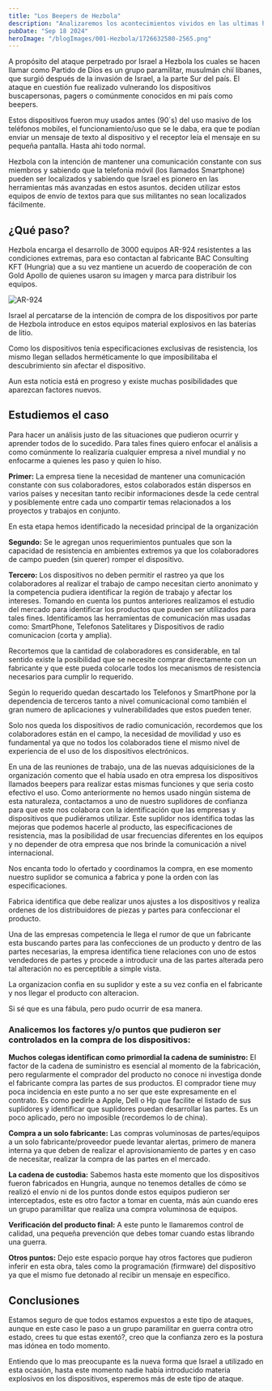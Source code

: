 ```yaml
---
title: "Los Beepers de Hezbola"
description: "Analizaremos los acontecimientos vividos en las ultimas horas sobre la utilizacion de baterias con explosivos"
pubDate: "Sep 18 2024"
heroImage: "/blogImages/001-Hezbola/1726632580-2565.png"
---
```


A propósito del ataque perpetrado por Israel a Hezbola los cuales se hacen llamar como Partido de Dios es un grupo paramilitar, musulmán chií libanes, que surgió después de la invasión de Israel, a la parte Sur del país.
El ataque en cuestión fue realizado vulnerando los dispositivos buscapersonas, pagers o comúnmente conocidos en mi país como beepers.

Estos dispositivos fueron muy usados antes (90´s) del uso masivo de los teléfonos mobiles, el funcionamiento/uso que se le daba, era que te podían enviar un mensaje de texto al dispositivo y el receptor leía el mensaje en su pequeña pantalla. Hasta ahi todo normal.

Hezbola con la intención de mantener una comunicación constante con sus miembros y sabiendo que la telefonía móvil (los llamados Smartphone) pueden ser localizados y sabiendo que Israel es pionero en las herramientas más avanzadas en estos asuntos. deciden utilizar estos equipos de envío de textos para que sus militantes no sean localizados fácilmente.

## ¿Qué paso?

Hezbola encarga el desarrollo de 3000 equipos AR-924 resistentes a las condiciones extremas, para eso contactan al fabricante BAC Consulting KFT (Hungria) que a su vez mantiene un acuerdo de cooperación de con Gold Apollo de quienes usaron su imagen y marca para distribuir los equipos.

![AR-924](/blogImages/001-Hezbola/1726672834747.png)

Israel al percatarse de la intención de compra de los dispositivos por parte de Hezbola introduce en estos equipos material explosivos en las baterías de litio.

Como los dispositivos tenía especificaciones exclusivas de resistencia, los mismo llegan sellados herméticamente lo que imposibilitaba el descubrimiento sin afectar el dispositivo.

Aun esta noticia está en progreso y existe muchas posibilidades que aparezcan factores nuevos.

## Estudiemos el caso
Para hacer un análisis justo de las situaciones que pudieron ocurrir y aprender todos de lo sucedido.
Para tales fines quiero enfocar el análisis a como comúnmente lo realizaría cualquier empresa a nivel mundial y no enfocarme a quienes les paso y quien lo hiso.

**Primer:** La empresa tiene la necesidad de mantener una comunicación constante con sus colaboradores, estos colaborados están dispersos en varios países y necesitan tanto recibir informaciones desde la cede central y posiblemente entre cada uno compartir temas relacionados a los proyectos y trabajos en conjunto.

En esta etapa hemos identificado la necesidad principal de la organización

**Segundo:** Se le agregan unos requerimientos puntuales que son la capacidad de resistencia en ambientes extremos ya que los colaboradores de campo pueden (sin querer) romper el dispositivo.

**Tercero:** Los dispositivos no deben permitir el rastreo ya que los colaboradores al realizar el trabajo de campo necesitan cierto anonimato y la competencia pudiera identificar la región de trabajo y afectar los intereses.
Tomando en cuenta los puntos anteriores realizamos el estudio del mercado para identificar los productos que pueden ser utilizados para tales fines. Identificamos las herramientas de comunicación mas usadas como: SmartPhone, Telefonos Satelitares y Dispositivos de radio comunicacion (corta y amplia).

Recortemos que la cantidad de colaboradores es considerable, en tal sentido existe la posibilidad que se necesite comprar directamente con un fabricante y que este pueda colocarle todos los mecanismos de resistencia necesarios para cumplir lo requerido.

Según lo requerido quedan descartado los Telefonos y SmartPhone por la dependencia de terceros tanto a nivel comunicacional como también el gran numero de aplicaciones y vulnerabilidades que estos pueden tener.

Solo nos queda los dispositivos de radio comunicación, recordemos que los colaboradores están en el campo, la necesidad de movilidad y uso es fundamental ya que no todos los colaborados tiene el mismo nivel de experiencia de el uso de los dispositivos electrónicos.

En una de las reuniones de trabajo, una de las nuevas adquisiciones de la organización comento que el había usado en otra empresa los dispositivos llamados beepers para realizar estas mismas funciones y que seria costo efectivo el uso.
Como anteriormente no hemos usado ningún sistema de esta naturaleza, contactamos a uno de nuestro suplidores de confianza para que este nos colabora con la identificación que las empresas y dispositivos que pudiéramos utilizar.
Este suplidor nos identifica todas las mejoras que podemos hacerle al producto, las especificaciones de resistencia, mas la posibilidad de usar frecuencias diferentes en los equipos y no depender de otra empresa que nos brinde la comunicación a nivel internacional.

Nos encanta todo lo ofertado y coordinamos la compra, en ese momento nuestro suplidor se comunica a fabrica y pone la orden con las especificaciones.

Fabrica identifica que debe realizar unos ajustes a los dispositivos y realiza ordenes de los distribuidores de piezas y partes para confeccionar el producto.

Una de las empresas competencia le llega el rumor de que un fabricante esta buscando partes para las confecciones de un producto y dentro de las partes necesarias, la empresa identifica tiene relaciones con uno de estos vendedores de partes y procede a introducir una de las partes alterada pero tal alteración no es perceptible a simple vista.

La organizacion confia en su suplidor y este a su vez confia en el fabricante y nos llegar el producto con alteracion.

Si sé que es una fábula, pero pudo ocurrir de esa manera.

### Analicemos los factores y/o puntos que pudieron ser controlados en la compra de los dispositivos:

**Muchos colegas identifican como primordial la cadena de suministro:** El factor de la cadena de suministro es esencial al momento de la fabricación, pero regularmente el comprador del producto no conoce ni investiga donde el fabricante compra las partes de sus productos. El comprador tiene muy poca incidencia en este punto a no ser que este expresamente en el contrato. Es como pedirle a Apple, Dell o Hp que facilite el listado de sus suplidores y identificar que suplidores puedan desarrollar las partes. Es un poco aplicado, pero no imposible (recordemos lo de china).

**Compra a un solo fabricante:** Las compras voluminosas de partes/equipos a un solo fabricante/proveedor puede levantar alertas, primero de manera interna ya que deben de realizar el aprovisionamiento de partes y en caso de necesitar, realizar la compra de las partes en el mercado.

**La cadena de custodia:** Sabemos hasta este momento que los dispositivos fueron fabricados en Hungria, aunque no tenemos detalles de cómo se realizó el envío ni de los puntos donde estos equipos pudieron ser interceptados, este es otro factor a tomar en cuenta, más aún cuando eres un grupo paramilitar que realiza una compra voluminosa de equipos.

**Verificación del producto final:** A este punto le llamaremos control de calidad, una pequeña prevención que debes tomar cuando estas librando una guerra.

**Otros puntos:** Dejo este espacio porque hay otros factores que pudieron inferir en esta obra, tales como la programación (firmware) del dispositivo ya que el mismo fue detonado al recibir un mensaje en específico.

## Conclusiones

Estamos seguro de que todos estamos expuestos a este tipo de ataques, aunque en este caso le paso a un grupo paramilitar en guerra contra otro estado, crees tu que estas exentó?, creo que la confianza zero es la postura mas idónea en todo momento.

Entiendo que lo mas preocupante es la nueva forma que Israel a utilizado en esta ocasión, hasta este momento nadie había introducido materia explosivos en los dispositivos, esperemos más de este tipo de ataque.